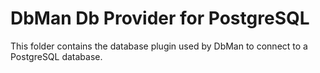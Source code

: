 # DbMan Db Provider for PostgreSQL

This folder contains the database plugin used by DbMan to connect to a PostgreSQL database.
